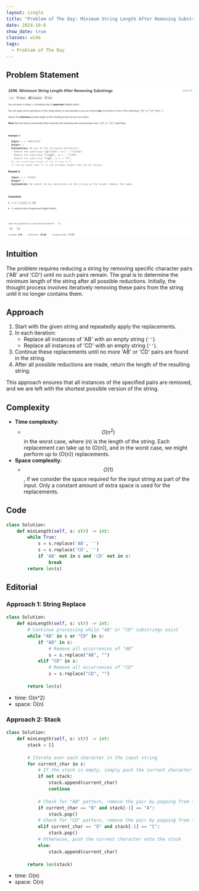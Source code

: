 ```yaml
---
layout: single
title: "Problem of The Day: Minimum String Length After Removing Substrings"
date: 2024-10-6
show_date: true
classes: wide
tags:
  - Problem of The Day
---
```


## Problem Statement

![problem](/assets/images/2024-10-06_18-19-32-problem-2696.png)

## Intuition

The problem requires reducing a string by removing specific character pairs ('AB' and 'CD') until no such pairs remain. The goal is to determine the minimum length of the string after all possible reductions. Initially, the thought process involves iteratively removing these pairs from the string until it no longer contains them.

## Approach

1. Start with the given string and repeatedly apply the replacements.
2. In each iteration:
   - Replace all instances of 'AB' with an empty string (`''`).
   - Replace all instances of 'CD' with an empty string (`''`).
3. Continue these replacements until no more 'AB' or 'CD' pairs are found in the string.
4. After all possible reductions are made, return the length of the resulting string.

This approach ensures that all instances of the specified pairs are removed, and we are left with the shortest possible version of the string.

## Complexity

- **Time complexity**:
  - $$O(n^2)$$ in the worst case, where \(n\) is the length of the string. Each replacement can take up to \(O(n)\), and in the worst case, we might perform up to \(O(n)\) replacements.
- **Space complexity**:
  - $$O(1)$$, if we consider the space required for the input string as part of the input. Only a constant amount of extra space is used for the replacements.

## Code

```python
class Solution:
    def minLength(self, s: str) -> int:
        while True:
            s = s.replace('AB', '')
            s = s.replace('CD', '')
            if 'AB' not in s and 'CD' not in s:
                break
        return len(s)
```

## Editorial

### Approach 1: String Replace

```python
class Solution:
    def minLength(self, s: str) -> int:
        # Continue processing while "AB" or "CD" substrings exist
        while "AB" in s or "CD" in s:
            if "AB" in s:
                # Remove all occurrences of "AB"
                s = s.replace("AB", "")
            elif "CD" in s:
                # Remove all occurrences of "CD"
                s = s.replace("CD", "")

        return len(s)

```

- time: O(n^2)
- space: O(n)

### Approach 2: Stack

```python
class Solution:
    def minLength(self, s: str) -> int:
        stack = []

        # Iterate over each character in the input string
        for current_char in s:
            # If the stack is empty, simply push the current character
            if not stack:
                stack.append(current_char)
                continue

            # Check for "AB" pattern, remove the pair by popping from the stack
            if current_char == "B" and stack[-1] == "A":
                stack.pop()
            # Check for "CD" pattern, remove the pair by popping from the stack
            elif current_char == "D" and stack[-1] == "C":
                stack.pop()
            # Otherwise, push the current character onto the stack
            else:
                stack.append(current_char)

        return len(stack)
```

- time: O(n)
- space: O(n)
